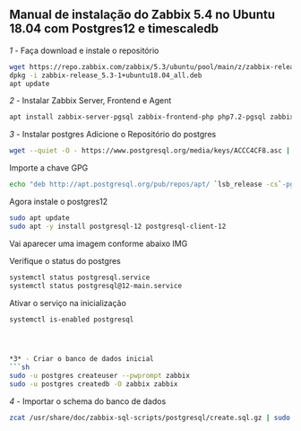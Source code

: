 ## Manual de instalação do Zabbix 5.4 no Ubuntu 18.04 com Postgres12 e timescaledb

*1* - Faça download e instale o repositório
```sh
wget https://repo.zabbix.com/zabbix/5.3/ubuntu/pool/main/z/zabbix-release/zabbix-release_5.3-1+ubuntu18.04_all.deb
dpkg -i zabbix-release_5.3-1+ubuntu18.04_all.deb
apt update
```
*2* - Instalar Zabbix Server, Frontend e Agent
```sh
apt install zabbix-server-pgsql zabbix-frontend-php php7.2-pgsql zabbix-nginx-conf zabbix-sql-scripts zabbix-agent
```

*3* - Instalar postgres
Adicione o Repositório do postgres
```sh
wget --quiet -O - https://www.postgresql.org/media/keys/ACCC4CF8.asc | sudo apt-key add -
```
Importe a chave GPG
```sh
echo "deb http://apt.postgresql.org/pub/repos/apt/ `lsb_release -cs`-pgdg main" |sudo tee  /etc/apt/sources.list.d/pgdg.list
```
Agora instale o postgres12
```sh
sudo apt update
sudo apt -y install postgresql-12 postgresql-client-12
```
Vai aparecer uma imagem conforme abaixo
IMG

Verifique o status do postgres
```sh
systemctl status postgresql.service
systemctl status postgresql@12-main.service
```
Ativar o serviço na inicialização
```sh
systemctl is-enabled postgresql




*3* - Criar o banco de dados inicial
```sh
sudo -u postgres createuser --pwprompt zabbix
sudo -u postgres createdb -O zabbix zabbix
```

*4* - Importar o schema do banco de dados
```sh
zcat /usr/share/doc/zabbix-sql-scripts/postgresql/create.sql.gz | sudo -u zabbix psql zabbix
```
